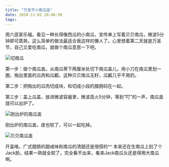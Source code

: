```yaml
---
title: "万圣节小南瓜盅"
date: 2010-11-01 20:46:50
tags:
---
```


周六逛家乐福，看见一种长得像西瓜的小南瓜，宣传单上写着贝贝南瓜，微波5分钟即可蒸熟，这么简单的做法最适合我这样的懒人了。心里想着第二天就是万圣节，自己又爱吃南瓜，就做个南瓜意思一下吧。 

![切南瓜](../../../images/2010/nangua.jpg "切南瓜") 

第一步：做个南瓜盅。从南瓜蒂下两厘米处切下南瓜盖儿，用小刀在南瓜里划一圈，掏出里面的瓜肉和瓜瓤，这种贝贝南瓜无籽，瓜瓤几乎不用扔。 

第二步：把掏出的瓜肉切成块，和切成小段的腊肠码在一起。 

第三步：盖上瓜盖，放进微波容器里，微波高火5分钟，等到“叮”的一声，南瓜盅就可以出炉了。 

![刚出炉的南瓜盅](../../../images/2010/nangua2.jpg "刚出炉的南瓜盅") 

刚出炉的南瓜盅，皮也软了，可以一起吃掉。 

![贝贝南瓜盅](../../../images/2010/nangua4.jpg "贝贝南瓜盅") 

开盖咯，广式腊肠的甜咸味和南瓜的清甜还是很搭的^^ 本来还在生南瓜上刻了个Jack脸，结果一熟就全软了，完全看不出来，看来Jack南瓜头还是得用大南瓜啊。